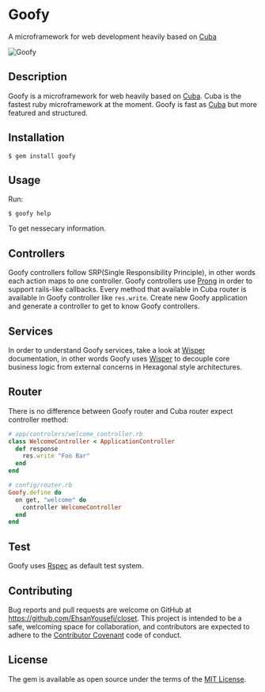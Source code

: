 # Goofy

A microframework for web development heavily based on [Cuba](cuba.is)

![Goofy](http://www.coloring-book.info/coloring/Goofy/goofy_12.jpg)

## Description

Goofy is a microframework for web heavily based on [Cuba](cuba.is).
Cuba is the fastest ruby microframework at the moment.
Goofy is fast as [Cuba](cuba.is) but more featured and structured.

## Installation

    $ gem install goofy

## Usage

Run:

    $ goofy help

To get nessecary information.

## Controllers

Goofy controllers follow SRP(Single Responsibility Principle), in other words each action maps to one controller.
Goofy controllers use [Prong](https://github.com/EhsanYousefi/Prong) in order to support rails-like callbacks.
Every method that available in Cuba router is available in Goofy controller like `res.write`.
Create new Goofy application and generate a controller to get to know Goofy controllers.

Services
--------
In order to understand Goofy services, take a look at [Wisper](https://github.com/krisleech/wisper) documentation, in other words Goofy uses [Wisper](https://github.com/krisleech/wisper) to decouple core business logic from external concerns in Hexagonal style architectures.

## Router

There is no difference between Goofy router and Cuba router expect controller method:
```ruby
# app/controlers/welcome_controller.rb
class WelcomeController < ApplicationController
  def response
    res.write "Foo Bar"
  end
end
```
```ruby
# config/router.rb
Goofy.define do
  on get, "welcome" do
    controller WelcomeController
  end
end
```

## Test

Goofy uses [Rspec](https://github.com/rspec/rspec) as default test system.

## Contributing

Bug reports and pull requests are welcome on GitHub at https://github.com/EhsanYousefi/closet. This project is intended to be a safe, welcoming space for collaboration, and contributors are expected to adhere to the [Contributor Covenant](contributor-covenant.org) code of conduct.


## License

The gem is available as open source under the terms of the [MIT License](http://opensource.org/licenses/MIT).
